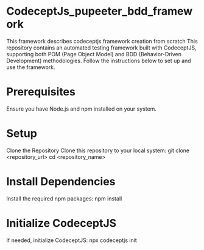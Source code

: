 # CodeceptJs_pupeeter_bdd_framework
This framework describes codeceptjs framework creation from scratch
This repository contains an automated testing framework built with CodeceptJS, supporting both POM (Page Object Model) and BDD (Behavior-Driven Development) methodologies. Follow the instructions below to set up and use the framework.

# Prerequisites
Ensure you have Node.js and npm installed on your system.

# Setup
Clone the Repository
Clone this repository to your local system:
git clone <repository_url>
cd <repository_name>
# Install Dependencies
Install the required npm packages:
npm install
# Initialize CodeceptJS
If needed, initialize CodeceptJS:
npx codeceptjs init
